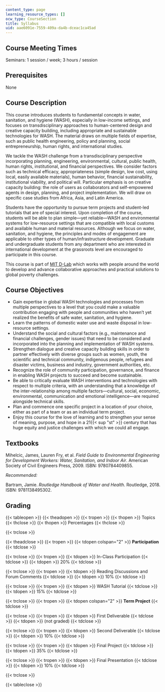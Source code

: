 ```yaml
---
content_type: page
learning_resource_types: []
ocw_type: CourseSection
title: Syllabus
uid: aae6091e-7559-409a-da4b-dceac1ca45ad
---
```


Course Meeting Times
--------------------

Seminars: 1 session / week; 3 hours / session

Prerequisites
-------------

None

Course Description
------------------

This course introduces students to fundamental concepts in water, sanitation, and hygiene (WASH), especially in low-income settings, and focuses on transdisciplinary approaches to human-centered design and creative capacity building, including appropriate and sustainable technologies for WASH. The material draws on multiple fields of expertise, such as public health engineering, policy and planning, social entrepreneurship, human rights, and international studies.

We tackle the WASH challenge from a transdisciplinary perspective incorporating planning, engineering, environmental, cultural, public health, human rights, institutional, and financial perspectives. We consider factors such as technical efficacy, appropriateness (simple design, low cost, using local, easily available materials), human behavior, financial sustainability, institutional viability, and political will. Particular emphasis is on creative capacity building: the role of users as collaborators and self-empowered agents in design, planning, and project implementation. We will draw on specific case studies from Africa, Asia, and Latin America.

Students have the opportunity to pursue term projects and student-led tutorials that are of special interest. Upon completion of the course, students will be able to plan simple—yet reliable—WASH and environmental systems for low-resource settings that are compatible with local customs and available human and material resources. Although we focus on water, sanitation, and hygiene, the principles and modes of engagement are applicable to other types of human/infrastructure development. Graduate and undergraduate students from any department who are interested in international development at the grassroots level are encouraged to participate in this course.

This course is part of [MIT D-Lab](http://d-lab.mit.edu/) which works with people around the world to develop and advance collaborative approaches and practical solutions to global poverty challenges.

Course Objectives
-----------------

*   Gain expertise in global WASH technologies and processes from multiple perspectives to a level that you could make a valuable contribution engaging with people and communities who haven’t yet realized the benefits of safe water, sanitation, and hygiene. 
*   Learn the patterns of domestic water use and waste disposal in low-resource settings.
*   Understand the social and cultural factors (e.g., maintenance and financial challenges, gender issues) that need to be considered and incorporated into the planning and implementation of WASH systems.
*   Strengthen dialogue and creative capacity building skills in order to partner effectively with diverse groups such as women, youth, the scientific and technical community, indigenous people, refugees and disaster victims, business and industry, government authorities, etc.
*   Recognize the role of community participation, governance, and finance in enabling WASH projects to succeed and become sustainable.
*   Be able to critically evaluate WASH interventions and technologies with respect to multiple criteria, with an understanding that a knowledge of the inter-relationship among multiple factors—cultural, social, economic, environmental, communication and emotional intelligence—are required alongside technical skills.
*   Plan and commence one specific project in a location of your choice, either as part of a team or as an individual term project.
*   Enjoy this course for the love of learning and to strengthen your sense of meaning, purpose, and hope in a 21{{< sup "st" >}} century that has huge equity and justice challenges with which we could all engage.

Textbooks
---------

Mihelcic, James, Lauren Fry, et al. _Field Guide to Environmental Engineering for Development Workers: Water, Sanitation, and Indoor Air_. American Society of Civil Engineers Press, 2009. ISBN: 9780784409855.

_Recommended:_

Bartram, Jamie. _Routledge Handbook of Water and Health_. Routledge, 2018. ISBN: 9781138495302.

Grading
-------

{{< tableopen >}}
{{< theadopen >}}
{{< tropen >}}
{{< thopen >}}
Topics
{{< thclose >}}
{{< thopen >}}
Percentages
{{< thclose >}}

{{< trclose >}}

{{< theadclose >}}
{{< tropen >}}
{{< tdopen colspan="2" >}}
**Participation**
{{< tdclose >}}

{{< trclose >}}
{{< tropen >}}
{{< tdopen >}}
In-Class Participation
{{< tdclose >}}
{{< tdopen >}}
20%
{{< tdclose >}}

{{< trclose >}}
{{< tropen >}}
{{< tdopen >}}
Reading Discussions and Forum Comments
{{< tdclose >}}
{{< tdopen >}}
10%
{{< tdclose >}}

{{< trclose >}}
{{< tropen >}}
{{< tdopen >}}
WASH Tutorial
{{< tdclose >}}
{{< tdopen >}}
15%
{{< tdclose >}}

{{< trclose >}}
{{< tropen >}}
{{< tdopen colspan="2" >}}
**Term Project**
{{< tdclose >}}

{{< trclose >}}
{{< tropen >}}
{{< tdopen >}}
First Deliverable
{{< tdclose >}}
{{< tdopen >}}
(not graded)
{{< tdclose >}}

{{< trclose >}}
{{< tropen >}}
{{< tdopen >}}
Second Deliverable
{{< tdclose >}}
{{< tdopen >}}
10%
{{< tdclose >}}

{{< trclose >}}
{{< tropen >}}
{{< tdopen >}}
Final Project
{{< tdclose >}}
{{< tdopen >}}
35%
{{< tdclose >}}

{{< trclose >}}
{{< tropen >}}
{{< tdopen >}}
Final Presentation
{{< tdclose >}}
{{< tdopen >}}
10% 
{{< tdclose >}}

{{< trclose >}}

{{< tableclose >}}